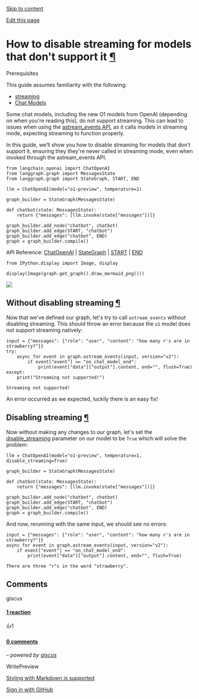 [Skip to content](https://langchain-ai.github.io/langgraph/how-tos/disable-streaming/#how-to-disable-streaming-for-models-that-dont-support-it)

[Edit this page](https://github.com/langchain-ai/langgraph/edit/main/docs/docs/how-tos/disable-streaming.ipynb "Edit this page")

# How to disable streaming for models that don't support it [¶](https://langchain-ai.github.io/langgraph/how-tos/disable-streaming/\#how-to-disable-streaming-for-models-that-dont-support-it "Permanent link")

Prerequisites

This guide assumes familiarity with the following:


- [streaming](https://python.langchain.com/docs/concepts/#streaming)
- [Chat Models](https://python.langchain.com/docs/concepts/#chat-models/)

Some chat models, including the new O1 models from OpenAI (depending on when you're reading this), do not support streaming. This can lead to issues when using the [astream\_events API](https://python.langchain.com/docs/concepts/#astream_events), as it calls models in streaming mode, expecting streaming to function properly.

In this guide, we’ll show you how to disable streaming for models that don’t support it, ensuring they they're never called in streaming mode, even when invoked through the astream\_events API.

```md-code__content
from langchain_openai import ChatOpenAI
from langgraph.graph import MessagesState
from langgraph.graph import StateGraph, START, END

llm = ChatOpenAI(model="o1-preview", temperature=1)

graph_builder = StateGraph(MessagesState)

def chatbot(state: MessagesState):
    return {"messages": [llm.invoke(state["messages"])]}

graph_builder.add_node("chatbot", chatbot)
graph_builder.add_edge(START, "chatbot")
graph_builder.add_edge("chatbot", END)
graph = graph_builder.compile()

```

API Reference: [ChatOpenAI](https://python.langchain.com/api_reference/openai/chat_models/langchain_openai.chat_models.base.ChatOpenAI.html) \| [StateGraph](https://langchain-ai.github.io/langgraph/reference/graphs/#langgraph.graph.state.StateGraph) \| [START](https://langchain-ai.github.io/langgraph/reference/constants/#langgraph.constants.START) \| [END](https://langchain-ai.github.io/langgraph/reference/constants/#langgraph.constants.END)

```md-code__content
from IPython.display import Image, display

display(Image(graph.get_graph().draw_mermaid_png()))

```

![](<Base64-Image-Removed>)

## Without disabling streaming [¶](https://langchain-ai.github.io/langgraph/how-tos/disable-streaming/\#without-disabling-streaming "Permanent link")

Now that we've defined our graph, let's try to call `astream_events` without disabling streaming. This should throw an error because the `o1` model does not support streaming natively:

```md-code__content
input = {"messages": {"role": "user", "content": "how many r's are in strawberry?"}}
try:
    async for event in graph.astream_events(input, version="v2"):
        if event["event"] == "on_chat_model_end":
            print(event["data"]["output"].content, end="", flush=True)
except:
    print("Streaming not supported!")

```

```md-code__content
Streaming not supported!

```

An error occurred as we expected, luckily there is an easy fix!

## Disabling streaming [¶](https://langchain-ai.github.io/langgraph/how-tos/disable-streaming/\#disabling-streaming "Permanent link")

Now without making any changes to our graph, let's set the [disable\_streaming](https://python.langchain.com/api_reference/core/language_models/langchain_core.language_models.chat_models.BaseChatModel.html#langchain_core.language_models.chat_models.BaseChatModel.disable_streaming) parameter on our model to be `True` which will solve the problem:

```md-code__content
llm = ChatOpenAI(model="o1-preview", temperature=1, disable_streaming=True)

graph_builder = StateGraph(MessagesState)

def chatbot(state: MessagesState):
    return {"messages": [llm.invoke(state["messages"])]}

graph_builder.add_node("chatbot", chatbot)
graph_builder.add_edge(START, "chatbot")
graph_builder.add_edge("chatbot", END)
graph = graph_builder.compile()

```

And now, rerunning with the same input, we should see no errors:

```md-code__content
input = {"messages": {"role": "user", "content": "how many r's are in strawberry?"}}
async for event in graph.astream_events(input, version="v2"):
    if event["event"] == "on_chat_model_end":
        print(event["data"]["output"].content, end="", flush=True)

```

```md-code__content
There are three "r"s in the word "strawberry".

```

## Comments

giscus

#### [1 reaction](https://github.com/langchain-ai/langgraph/discussions/3769)

👍1

#### [0 comments](https://github.com/langchain-ai/langgraph/discussions/3769)

_– powered by [giscus](https://giscus.app/)_

WritePreview

[Styling with Markdown is supported](https://guides.github.com/features/mastering-markdown/ "Styling with Markdown is supported")

[Sign in with GitHub](https://giscus.app/api/oauth/authorize?redirect_uri=https%3A%2F%2Flangchain-ai.github.io%2Flanggraph%2Fhow-tos%2Fdisable-streaming%2F)